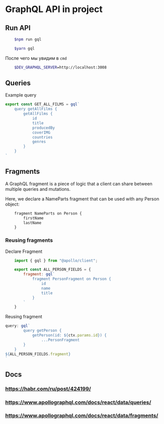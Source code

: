 # GraphQL API in project

## Run API
```sh
    $npm run gql
```

```sh
    $yarn gql
```

После чего мы увидим в `cmd`

```sh
    $DEV_GRAPHQL_SERVER=http://localhost:3008
```

## Queries 

Example query

```js
export const GET_ALL_FILMS = gql`
    query getAllFilms {
        getAllFilms {
            id
            title
            producedBy
            coverIMG
            countries
            genres
        }
    }
`
```

## Fragments 

A GraphQL fragment is a piece of logic that a client can share between multiple queries and mutations.

Here, we declare a NameParts fragment that can be used with any Person object:

```js
    fragment NameParts on Person {
        firstName
        lastName
    }
```

### Reusing fragments

Declare Fragment

```js
    import { gql } from "@apollo/client";

    export const ALL_PERSON_FIELDS = {
        fragment: gql`
            fragment PersonFragment on Person {
                id
                name
                title
            }
        `
    }
```

Reusing fragment

```js
query: gql`
        query getPerson {
            getPerson(id: ${ctx.params.id}) {
                ...PersonFragment
        }
    }
${ALL_PERSON_FIELDS.fragment}
`
```

## Docs

### https://habr.com/ru/post/424199/
### https://www.apollographql.com/docs/react/data/queries/
### https://www.apollographql.com/docs/react/data/fragments/